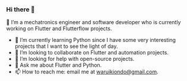 ### Hi there 👋
🔭 I’m a mechatronics engineer and software developer who is currently working on Flutter and Flutterflow projects. 
- 🌱 I’m currently learning Python since I have some very interesting projects that I want to see the light of day.
- 👯 I’m looking to collaborate on Flutter and automation projects.
- 🤔 I’m looking for help with open-source projects.
- 💬 Ask me about Flutter and Python.
- 📫 How to reach me: email me at waruikiondo@gmail.com.

<!--
**waruikiondo/waruikiondo** is a ✨ _special_ ✨ repository because its `README.md` (this file) appears on your GitHub profile.

Here are some ideas to get you started:

- 🔭 I’m currently working on Flutter and Flutterflow projects. Flutter is an interesting language that has won my heart due to the fact that it cross platform.
- 🌱 I’m currently learning Python since I have some very interesting projects that I want to see the light of day.
- 👯 I’m looking to collaborate on Flutter and automation projects.
- 🤔 I’m looking for help with open-source projects.
- 💬 Ask me about Flutter and Python.
- 📫 How to reach me: email me at waruikiondo@gmail.com.
- 😄 Pronouns: ...
- ⚡ Fun fact: ...
-->
